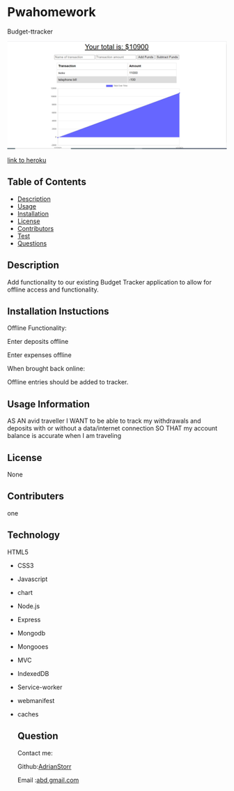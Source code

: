 # Pwahomework
Budget-ttracker


![picture](./public/budgettracker.png)



[link to heroku](https://peaceful-beyond-40794.herokuapp.com/)

  ## Table of Contents
  * [Description](#Description)
  * [Usage](#Usage)
  * [Installation](#Installation)
  * [License](#License)
  * [Contributors](#contributers)
  * [Test](#Test)
  * [Questions](#Questions)

  ## Description
 Add functionality to our existing Budget Tracker application to allow for offline access and functionality.
  

  ## Installation Instuctions
  Offline Functionality:


Enter deposits offline


Enter expenses offline


When brought back online:

Offline entries should be added to tracker.

  ## Usage Information
 AS AN avid traveller
I WANT to be able to track my withdrawals and deposits with or without a data/internet connection
SO THAT my account balance is accurate when I am traveling
  ## License
  None

  ## Contributers
  one

  ## Technology
  HTML5
- CSS3
- Javascript
- chart
- Node.js
- Express
- Mongodb
- Mongooes
- MVC
- IndexedDB
- Service-worker
- webmanifest
- caches

  ## Question
  Contact me:

  Github:[AdrianStorr](https://github.com/AdrianStorr)
  
  Email :[abd,gmail.com](https://github.com/AdrianStorr)
